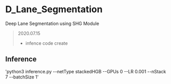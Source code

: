 # D_Lane_Segmentation
Deep Lane Segmentation using SHG Module

> 2020.07.15
> * infence code create

## Inference
'python3 inference.py --netType stackedHGB --GPUs 0 --LR 0.001 --nStack 7 --batchSize 1'
